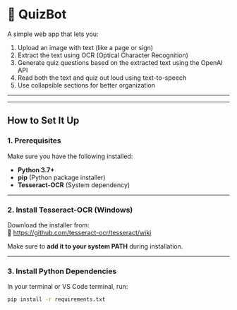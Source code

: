 # 🧠 QuizBot

A simple web app that lets you:

1. Upload an image with text (like a page or sign)
2. Extract the text using OCR (Optical Character Recognition)
3. Generate quiz questions based on the extracted text using the OpenAI API
4. Read both the text and quiz out loud using text-to-speech
5. Use collapsible sections for better organization

---


---

## How to Set It Up

### 1. Prerequisites

Make sure you have the following installed:

- **Python 3.7+**
- **pip** (Python package installer)
- **Tesseract-OCR** (System dependency)

---

### 2. Install Tesseract-OCR (Windows)

Download the installer from:  
🔗 https://github.com/tesseract-ocr/tesseract/wiki

Make sure to **add it to your system PATH** during installation.

---

### 3. Install Python Dependencies

In your terminal or VS Code terminal, run:

```bash
pip install -r requirements.txt

